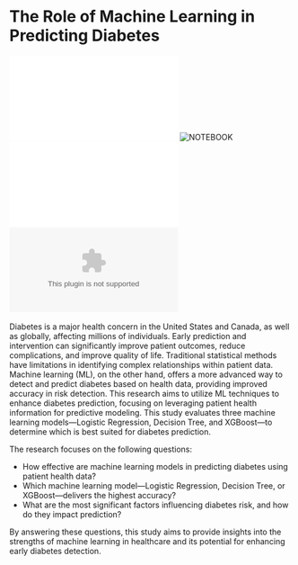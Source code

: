 # The Role of Machine Learning in Predicting Diabetes
![POSTER](Babaei,S-BTM710-Poster.pdf)
![NOTEBOOK](Babaei,S_BTM710_FP.ipynb)
![RESEARCH](Babaei,S-BTM710-FP.pdf)
![SLIDES-WITH-NOTES](Babaei,S-BTM710-FPresentation.pptx)

Diabetes is a major health concern in the United States and Canada, as well as globally, affecting millions of individuals.
Early prediction and intervention can significantly improve patient outcomes, reduce complications, and improve
quality of life. Traditional statistical methods have limitations in identifying complex relationships within patient data.
Machine learning (ML), on the other hand, offers a more advanced way to detect and predict diabetes based on health
data, providing improved accuracy in risk detection. This research aims to utilize ML techniques to enhance diabetes
prediction, focusing on leveraging patient health information for predictive modeling.
This study evaluates three machine learning models—Logistic Regression, Decision Tree, and XGBoost—to determine
which is best suited for diabetes prediction.

The research focuses on the following questions:
- How effective are machine learning models in predicting diabetes using patient health data?
- Which machine learning model—Logistic Regression, Decision Tree, or XGBoost—delivers the highest accuracy?
- What are the most significant factors influencing diabetes risk, and how do they impact prediction?

By answering these questions, this study aims to provide insights into the strengths of machine learning in healthcare
and its potential for enhancing early diabetes detection.



